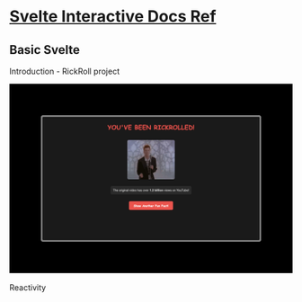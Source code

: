 # [Svelte Interactive Docs Ref](https://svelte.dev/tutorial/svelte/welcome-to-svelte)

## Basic Svelte

Introduction - RickRoll project

![Rick Astley Dancing](images/rickrolled.jpeg)

Reactivity